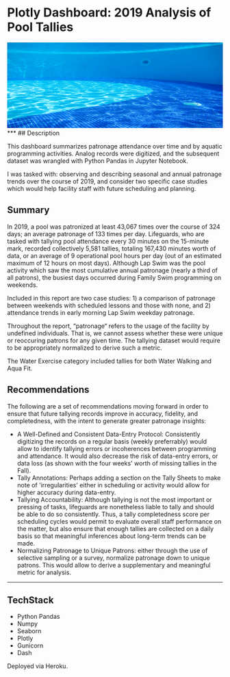# Plotly Dashboard: 2019 Analysis of Pool Tallies

<img src= assets/pool-underwater.jpg width=100% height="200">
***
## Description

This dashboard summarizes patronage attendance over time and by aquatic programming activities. Analog records were digitized, and the subsequent dataset was wrangled with Python Pandas in Jupyter Notebook.

I was tasked with: observing and describing seasonal and annual patronage trends over the course of 2019, and consider two specific case studies which would help facility staff with future scheduling and planning.

## Summary

In 2019, a pool was patronized at least 43,067 times over the course of 324 days; an average patronage of 133 times per day. Lifeguards, who are tasked with tallying pool attendance every 30 minutes on the 15-minute mark, recorded collectively 5,581 tallies, totaling 167,430 minutes worth of data, or an average of 9 operational pool hours per day (out of an estimated maximum of 12 hours on most days). Although Lap Swim was the pool activity which saw the most cumulative annual patronage (nearly a third of all patrons), the busiest days occurred during Family Swim programming on weekends. 

Included in this report are two case studies: 1) a comparison of patronage between weekends with scheduled lessons and those with none, and 2) attendance trends in early morning Lap Swim weekday patronage.

Throughout the report, “patronage“ refers to the usage of the facility by undefined individuals. That is, we cannot assess whether these were unique or reoccuring patrons for any given time. The tallying dataset would require to be appropriately normalized to derive such a metric.

The Water Exercise category included tallies for both Water Walking and Aqua Fit.

## Recommendations

The following are a set of recommendations moving forward in order to ensure that future tallying records improve in accuracy, fidelity, and completedness, with the intent to generate greater patronage insights:
* A Well-Defined and Consistent Data-Entry Protocol: Consistently digitizing the records on a regular basis (weekly preferrably) would allow to identify tallying errors or incoherences between programming and attendance. It would also decrease the risk of data-entry errors, or data loss (as shown with the four weeks' worth of missing tallies in the Fall).
* Tally Annotations: Perhaps adding a section on the Tally Sheets to make note of 'irregularities' either in scheduling or activity would allow for higher accuracy during data-entry.
* Tallying Accountability: Although tallying is not the most important or pressing of tasks, lifeguards are nonetheless liable to tally and should be able to do so consistently. Thus, a tally completedness score per scheduling cycles would permit to evaluate overall staff performance on the matter, but also ensure that enough tallies are collected on a daily basis so that meaningful inferences about long-term trends can be made.
* Normalizing Patronage to Unique Patrons: either through the use of selective sampling or a survey, normalize patronage down to unique patrons. This would allow to derive a supplementary and meaningful metric for analysis.

***
## TechStack 

* Python Pandas
* Numpy
* Seaborn
* Plotly
* Gunicorn
* Dash

Deployed via Heroku.
